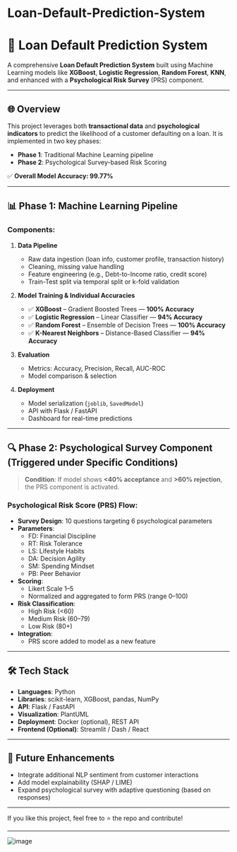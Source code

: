# Loan-Default-Prediction-System

# 🧠 Loan Default Prediction System

A comprehensive **Loan Default Prediction System** built using Machine Learning models like **XGBoost**, **Logistic Regression**, **Random Forest**, **KNN**, and enhanced with a **Psychological Risk Survey** (PRS) component.

---

## 🌐 Overview

This project leverages both **transactional data** and **psychological indicators** to predict the likelihood of a customer defaulting on a loan. It is implemented in two key phases:

- **Phase 1**: Traditional Machine Learning pipeline
- **Phase 2**: Psychological Survey-based Risk Scoring

✅ **Overall Model Accuracy: 99.77%**

---

## 📊 Phase 1: Machine Learning Pipeline

### Components:

1. **Data Pipeline**
   - Raw data ingestion (loan info, customer profile, transaction history)
   - Cleaning, missing value handling
   - Feature engineering (e.g., Debt-to-Income ratio, credit score)
   - Train-Test split via temporal split or k-fold validation

2. **Model Training & Individual Accuracies**
   - ✅ **XGBoost** – Gradient Boosted Trees — **100% Accuracy**
   - ✅ **Logistic Regression** – Linear Classifier — **94% Accuracy**
   - ✅ **Random Forest** – Ensemble of Decision Trees — **100% Accuracy**
   - ✅ **K-Nearest Neighbors** – Distance-Based Classifier — **94% Accuracy**

3. **Evaluation**
   - Metrics: Accuracy, Precision, Recall, AUC-ROC
   - Model comparison & selection

4. **Deployment**
   - Model serialization (`joblib`, `SavedModel`)
   - API with Flask / FastAPI
   - Dashboard for real-time predictions

---

## 🔍 Phase 2: Psychological Survey Component (Triggered under Specific Conditions)

> **Condition**: If model shows **<40% acceptance** and **>60% rejection**, the PRS component is activated.

### Psychological Risk Score (PRS) Flow:
- **Survey Design**: 10 questions targeting 6 psychological parameters
- **Parameters**:
  - FD: Financial Discipline  
  - RT: Risk Tolerance  
  - LS: Lifestyle Habits  
  - DA: Decision Agility  
  - SM: Spending Mindset  
  - PB: Peer Behavior
- **Scoring**:
  - Likert Scale 1–5
  - Normalized and aggregated to form PRS (range 0–100)
- **Risk Classification**:
  - High Risk (<60)  
  - Medium Risk (60–79)  
  - Low Risk (80+)
- **Integration**:
  - PRS score added to model as a new feature

---


## 🛠 Tech Stack

- **Languages**: Python
- **Libraries**: scikit-learn, XGBoost, pandas, NumPy
- **API**: Flask / FastAPI
- **Visualization**: PlantUML
- **Deployment**: Docker (optional), REST API
- **Frontend (Optional)**: Streamlit / Dash / React

---

## 🚀 Future Enhancements

- Integrate additional NLP sentiment from customer interactions
- Add model explainability (SHAP / LIME)
- Expand psychological survey with adaptive questioning (based on responses)

---

If you like this project, feel free to ⭐ the repo and contribute!

---


![image](https://github.com/user-attachments/assets/0c4fa5f3-6f4a-4b41-85d8-1dd01d2a8e71)


